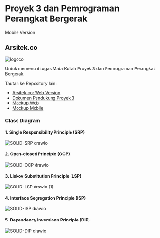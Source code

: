 # Proyek 3 dan Pemrograman Perangkat Bergerak

Mobile Version

## Arsitek.co
![logoco](https://user-images.githubusercontent.com/79303700/161211240-43b0031d-2c47-4055-977c-213192e6236c.png)

Untuk memenuhi tugas Mata Kuliah Proyek 3 dan Pemrograman Perangkat Bergerak.

Tautan ke Repository lain:

- [Arsitek.co: Web Version](https://github.com/Eko748/ArchitectApp-Web)
- [Dokumen Pendukung Proyek 3](https://github.com/lelymaria/DATA-PROYEK-3)
- [Mockup Web](https://www.figma.com/file/Uvb7jXpQH1BoT2ULGVDv4n/Web?node-id=0%3A1)
- [Mockup Mobile](https://www.figma.com/file/m1ePrrwEZ1gz57B4FkQBfE/mobile?node-id=0%3A1)


### Class Diagram
#### 1. Single Responsibility Principle (SRP)
![SOLID-SRP drawio](https://user-images.githubusercontent.com/79303700/175523574-0e2366cb-16f5-4fcd-9b82-6db9b3583e66.png)

#### 2. Open-closed Principle (OCP)
![SOLID-OCP drawio](https://user-images.githubusercontent.com/79303700/175523588-2ff3aae6-f38e-4b33-a1a3-e64b5d4bafa0.png)

#### 3. Liskov Substitution Principle (LSP)
![SOLID-LSP drawio (1)](https://user-images.githubusercontent.com/79303700/175523597-cc6be299-d66b-472a-a7c7-a8ff15cf36dc.png)

#### 4. Interface Segregation Principle (ISP)
![SOLID-ISP drawio](https://user-images.githubusercontent.com/79303700/175523607-c8669e6c-1c0f-4e14-aab9-9767e5d7e0ff.png)

#### 5. Dependency Inversionn Principle (DIP)
![SOLID-DIP drawio](https://user-images.githubusercontent.com/79303700/175523623-ec9cae79-2a2e-4811-8c3e-b72acf4fc2e4.png)
